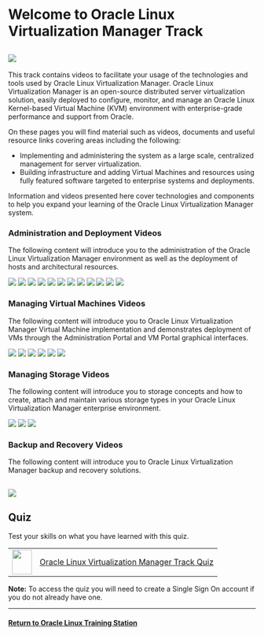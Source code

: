 
# Welcome to Oracle Linux Virtualization Manager Track
![](../common/images/OLVM-1200x200-banner.png)
---
This track contains videos to facilitate your usage of the technologies and tools used by Oracle Linux Virtualization Manager. Oracle Linux Virtualization Manager is an open-source distributed server virtualization solution, easily deployed to configure, monitor, and manage an Oracle Linux Kernel-based Virtual Machine (KVM) environment with enterprise-grade performance and support from Oracle.

On these pages you will find material such as videos, documents and useful resource links covering areas including the following:
- Implementing and administering the system as a large scale, centralized management for server virtualization.
- Building infrastructure and adding Virtual Machines and resources using fully featured software targeted to enterprise systems and deployments.

Information and videos presented here cover technologies and components to help you expand your learning of the Oracle Linux Virtualization Manager system.

### Administration and Deployment Videos
The following content will introduce you to the administration of the Oracle Linux Virtualization Manager environment as well as the deployment of hosts and architectural resources.

[![](../common/images/usergroups_tmp.png)](https://youtu.be/oAfSLvIsUac)
[![](../common/images/rolesperm_tmp.png)](https://youtu.be/zjXX8EYIBzA)
[![](../common/images/addkvmhost_tmp.png)](https://youtu.be/qMbUVnCbW7g)
[![](../common/images/createvcnolvm_tmp.png)](https://youtu.be/RV6BSBOyjDU)
[![](../common/images/buprestolvm_tmp.png)](https://youtu.be/j-BWLlD2yfI)
[![](../common/images/upgkvmhostolvm_tmp.png)](https://youtu.be/T07HSTrODRw)
[![](../common/images/vlansolvm_tmp.png)](https://youtu.be/K-l7siJcDwI)
[![](../common/images/restapiolvm_tmp.png)](https://youtu.be/lk2kIUE-QU4)
[![](../common/images/backupapiolvm_tmp.png)](https://youtu.be/aLvNcNd5r50)
[![](../common/images/hyperconvolvm_tmp.png)](https://youtu.be/FPHRC5mCxgQ)
[![](../common/images/migrateVMKVMolvm_tmp.png)](https://youtu.be/DqUi9dOInts)
[![](../common/images/migrateovirtolvm_tmp.png)](https://youtu.be/Gs7qKGd4iTM)

### Managing Virtual Machines Videos
The following content will introduce you to Oracle Linux Virtualization Manager Virtual Machine implementation and demonstrates deployment of VMs through the Administration Portal and VM Portal graphical interfaces.

[![](../common/images/createvmolvm_tmp.png)](https://youtu.be/clYVICSQ4MY)
[![](../common/images/createtempolvm_tmp.png)](https://youtu.be/QbJV0VfXpg8)
[![](../common/images/createvmtempolvm_tmp.png)](https://youtu.be/WikfPdtbwEs)
[![](../common/images/expasovasolvm_tmp.png)](https://youtu.be/G-GfXxfCI-Q)
[![](../common/images/createvmsnapolvm_tmp.png)](https://youtu.be/s9u5gRQPSjQ)
[![](../common/images/restvmsnapolvm_tmp.png)](https://youtu.be/KV-1cCFg4NU)

### Managing Storage Videos
The following content will introduce you to storage concepts and how to create, attach and maintain various storage types in your Oracle Linux Virtualization Manager enterprise environment.

[![](../common/images/iscsiolvm_tmp.png)](https://youtu.be/EeOL9wjwoMU)
[![](../common/images/nfsolvm_tmp.png)](https://youtu.be/NRQ2KVaLHOw)
[![](../common/images/upresdssolvm_tmp.png)](https://youtu.be/KE3uuQObJZw)

### Backup and Recovery Videos
The following content will introduce you to Oracle Linux Virtualization Manager backup and recovery solutions.

[![](../common/images/drolvm_tmp.png)](https://youtu.be/0VSo7ZGIdo8)
---
## Quiz
Test your skills on what you have learned with this quiz.   
 
<table>
    <tr>
    <td><img src="../common/images/quiz_v2.png" width="40" height="50"></td>
    <td><a href="https://apexapps.oracle.com/pls/apex/f?p=ST_QUIZ:200:0::::P200_QUIZ_KEY:CMMO0UH">Oracle Linux Virtualization Manager Track Quiz</a></td>
  </tr>
</table>    
<b>Note:</b> To access the quiz you will need to create a Single Sign On account if you do not already have one.

---
#### [Return to Oracle Linux Training Station](../README.md)
